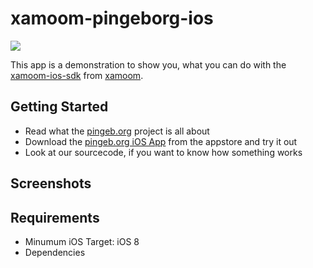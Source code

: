 # xamoom-pingeborg-ios

![](http://pingeb.org/wp-content/uploads/2013/08/logo1.png)

This app is a demonstration to show you, what you can do with the [xamoom-ios-sdk](https://github.com/xamoom/xamoom-ios-sdk) from [xamoom](https://xamoom.com/).

## Getting Started

* Read what the [pingeb.org](http://pingeb.org/) project is all about
* Download the [pingeb.org iOS App]() from the appstore and try it out
* Look at our sourcecode, if you want to know how something works

## Screenshots



## Requirements

* Minumum iOS Target: iOS 8
* Dependencies
